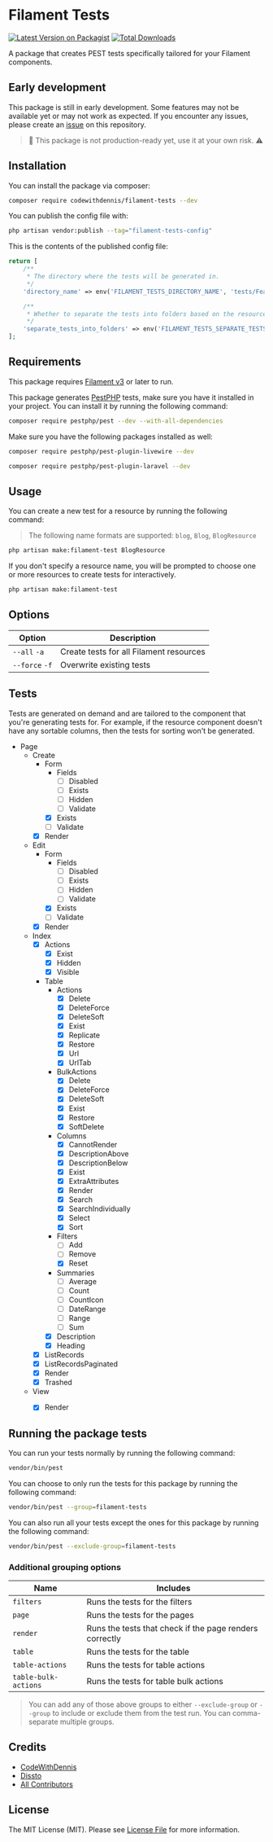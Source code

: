 # Filament Tests

[![Latest Version on Packagist](https://img.shields.io/packagist/v/codewithdennis/filament-tests.svg?style=flat-square)](https://packagist.org/packages/codewithdennis/filament-tests)
[![Total Downloads](https://img.shields.io/packagist/dt/codewithdennis/filament-tests.svg?style=flat-square)](https://packagist.org/packages/codewithdennis/filament-tests)

A package that creates PEST tests specifically tailored for your Filament components.

## Early development

This package is still in early development. Some features may not be available yet or may not work as expected. If you encounter any issues, please create an [issue](https://github.com/CodeWithDennis/filament-tests/issues) on this repository.

> 🔴 This package is not production-ready yet, use it at your own risk. ⚠️

## Installation
You can install the package via composer:

```bash
composer require codewithdennis/filament-tests --dev
```

You can publish the config file with:

```bash
php artisan vendor:publish --tag="filament-tests-config"
```

This is the contents of the published config file:

```php
return [
    /**
     * The directory where the tests will be generated in.
     */
    'directory_name' => env('FILAMENT_TESTS_DIRECTORY_NAME', 'tests/Feature'),

    /**
     * Whether to separate the tests into folders based on the resource name.
     */
    'separate_tests_into_folders' => env('FILAMENT_TESTS_SEPARATE_TESTS_INTO_FOLDERS', false),
];
```

## Requirements

This package requires [Filament v3](https://filamentphp.com/docs/3.x/panels/installation) or later to run.

This package generates [PestPHP](https://pestphp.com/docs/installation) tests, make sure you have it installed in your project. You can install it by running the following command:

```bash
composer require pestphp/pest --dev --with-all-dependencies
```

Make sure you have the following packages installed as well:

```bash
composer require pestphp/pest-plugin-livewire --dev
```
```bash
composer require pestphp/pest-plugin-laravel --dev
```

## Usage

You can create a new test for a resource by running the following command:
> The following name formats are supported: `blog`, `Blog`, `BlogResource`

```bash
php artisan make:filament-test BlogResource
```

If you don't specify a resource name, you will be prompted to choose one or more resources to create tests for interactively.

```bash
php artisan make:filament-test
````
## Options

| Option         | Description                             |
|----------------|-----------------------------------------|
| `--all` `-a`   | Create tests for all Filament resources |
| `--force` `-f` | Overwrite existing tests                |

## Tests
Tests are generated on demand and are tailored to the component that you're generating tests for. For example, if the resource component doesn't have any sortable columns, then the tests for sorting 
won't be generated.

- Page
    - Create
        - Form
            - Fields
                - [ ] Disabled
                - [ ] Exists
                - [ ] Hidden
                - [ ] Validate
            - [x] Exists
            - [ ] Validate
        - [x] Render
    - Edit
        - Form
            - Fields
                - [ ] Disabled
                - [ ] Exists
                - [ ] Hidden
                - [ ] Validate
            - [x] Exists
            - [ ] Validate
        - [x] Render
    - Index
        - [x] Actions
            - [x] Exist
            - [x] Hidden
            - [x] Visible
        - Table
            - Actions
                - [x] Delete
                - [x] DeleteForce
                - [x] DeleteSoft
                - [x] Exist
                - [x] Replicate
                - [x] Restore
                - [x] Url
                - [x] UrlTab
            - BulkActions
                - [x] Delete
                - [x] DeleteForce
                - [x] DeleteSoft
                - [x] Exist
                - [x] Restore
                - [x] SoftDelete
            - Columns
                - [x] CannotRender
                - [x] DescriptionAbove
                - [x] DescriptionBelow
                - [x] Exist
                - [x] ExtraAttributes
                - [x] Render
                - [x] Search
                - [x] SearchIndividually
                - [x] Select
                - [x] Sort
            - Filters
                - [ ] Add
                - [ ] Remove
                - [x] Reset
            - Summaries
                - [ ] Average
                - [ ] Count
                - [ ] CountIcon
                - [ ] DateRange
                - [ ] Range
                - [ ] Sum
            - [x] Description
            - [x] Heading
        - [x] ListRecords
        - [x] ListRecordsPaginated
        - [x] Render
        - [x] Trashed
    - View
        - [x] Render


## Running the package tests

You can run your tests normally by running the following command:

```bash
vendor/bin/pest
```

You can choose to only run the tests for this package by running the following command:

```bash
vendor/bin/pest --group=filament-tests
```

You can also run all your tests except the ones for this package by running the following command:

```bash
vendor/bin/pest --exclude-group=filament-tests
```

### Additional grouping options
| Name                 | Includes                                                |
|----------------------|---------------------------------------------------------|
| `filters`            | Runs the tests for the filters                          |
| `page`               | Runs the tests for the pages                            |
| `render`             | Runs the tests that check if the page renders correctly |
| `table`              | Runs the tests for the table                            |
| `table-actions`      | Runs the tests for table actions                        |
| `table-bulk-actions` | Runs the tests for table bulk actions                   |
> You can add any of those above groups to either `--exclude-group` or `--group` to include or exclude them from the test run. You can comma-separate multiple groups.

## Credits

- [CodeWithDennis](https://github.com/CodeWithDennis)
- [Dissto](https://github.com/dissto)
- [All Contributors](../../contributors)

## License

The MIT License (MIT). Please see [License File](LICENSE.md) for more information.

